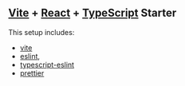 ## [Vite](https://vitejs.dev/) + [React](https://reactjs.org/) + [TypeScript](https://www.typescriptlang.org/) Starter

This setup includes:

- [vite](https://vitejs.dev/)
- [eslint](https://eslint.org/),
- [typescript-eslint](https://typescript-eslint.io/)
- [prettier](https://prettier.io/)
